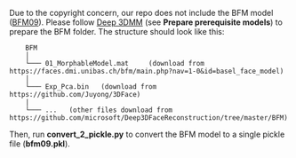 Due to the copyright concern, our repo does not include the BFM model ([BFM09](https://faces.dmi.unibas.ch/bfm/main.php?nav=1-0&id=basel_face_model)). Please follow [Deep 3DMM](https://github.com/sicxu/Deep3DFaceRecon_pytorch) (see **Prepare prerequisite models**) to prepare the BFM folder. The structure should look like this:
```
    BFM
    │
    └─── 01_MorphableModel.mat     (download from   https://faces.dmi.unibas.ch/bfm/main.php?nav=1-0&id=basel_face_model)
    │
    └─── Exp_Pca.bin   (download from   https://github.com/Juyong/3DFace)
    |
    └─── ...   (other files download from   https://github.com/microsoft/Deep3DFaceReconstruction/tree/master/BFM)      

```

Then, run **convert_2_pickle.py** to convert the BFM model to a single pickle file (**bfm09.pkl**). 

